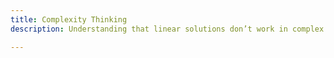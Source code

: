 ```yaml
---
title: Complexity Thinking
description: Understanding that linear solutions don’t work in complex systems; emergent strategies prevail.

---
```


